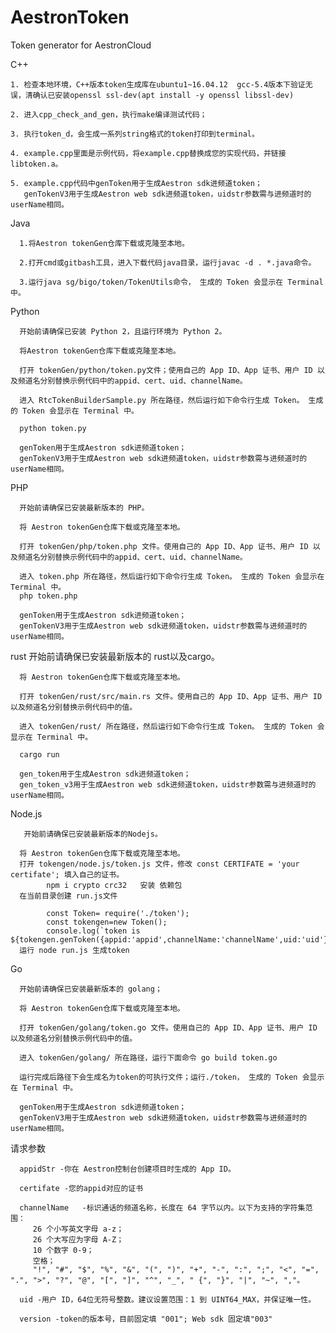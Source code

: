 # AestronToken
Token generator for AestronCloud

C++

    1. 检查本地环境，C++版本token生成库在ubuntu1~16.04.12  gcc-5.4版本下验证无误，清确认已安装openssl ssl-dev(apt install -y openssl libssl-dev)

    2. 进入cpp_check_and_gen，执行make编译测试代码；

    3. 执行token_d，会生成一系列string格式的token打印到terminal。

    4. example.cpp里面是示例代码，将example.cpp替换成您的实现代码，并链接libtoken.a。

    5. example.cpp代码中genToken用于生成Aestron sdk进频道token；
       genTokenV3用于生成Aestron web sdk进频道token，uidstr参数需与进频道时的userName相同。



Java

      1.将Aestron tokenGen仓库下载或克隆至本地。

      2.打开cmd或gitbash工具，进入下载代码java目录，运行javac -d . *.java命令。

      3.运行java sg/bigo/token/TokenUtils命令， 生成的 Token 会显示在 Terminal 中。



Python

      开始前请确保已安装 Python 2，且运行环境为 Python 2。

      将Aestron tokenGen仓库下载或克隆至本地。
      
      打开 tokenGen/python/token.py文件；使用自己的 App ID、App 证书、用户 ID 以及频道名分别替换示例代码中的appid、cert、uid、channelName。
      
      进入 RtcTokenBuilderSample.py 所在路径，然后运行如下命令行生成 Token。 生成的 Token 会显示在 Terminal 中。

      python token.py

      genToken用于生成Aestron sdk进频道token；
      genTokenV3用于生成Aestron web sdk进频道token，uidstr参数需与进频道时的userName相同。

PHP
       
      开始前请确保已安装最新版本的 PHP。

      将 Aestron tokenGen仓库下载或克隆至本地。
      
      打开 tokenGen/php/token.php 文件。使用自己的 App ID、App 证书、用户 ID 以及频道名分别替换示例代码中的appid、cert、uid、channelName。
      
      进入 token.php 所在路径，然后运行如下命令行生成 Token。 生成的 Token 会显示在 Terminal 中。
      php token.php

      genToken用于生成Aestron sdk进频道token；
      genTokenV3用于生成Aestron web sdk进频道token，uidstr参数需与进频道时的userName相同。

rust
      开始前请确保已安装最新版本的 rust以及cargo。

      将 Aestron tokenGen仓库下载或克隆至本地。
      
      打开 tokenGen/rust/src/main.rs 文件。使用自己的 App ID、App 证书、用户 ID 以及频道名分别替换示例代码中的值。
      
      进入 tokenGen/rust/ 所在路径，然后运行如下命令行生成 Token。 生成的 Token 会显示在 Terminal 中。

      cargo run

      gen_token用于生成Aestron sdk进频道token；
      gen_token_v3用于生成Aestron web sdk进频道token，uidstr参数需与进频道时的userName相同。


Node.js

       开始前请确保已安装最新版本的Nodejs。

      将 Aestron tokenGen仓库下载或克隆至本地。
      打开 tokengen/node.js/token.js 文件，修改 const CERTIFATE = 'your certifate'; 填入自己的证书。
            npm i crypto crc32   安装 依赖包
      在当前目录创建 run.js文件

            const Token= require('./token');
            const tokengen=new Token();
            console.log(`token is ${tokengen.genToken({appid:'appid',channelName:'channelName',uid:'uid'})}`)
      运行 node run.js 生成token



Go
       
      开始前请确保已安装最新版本的 golang；
      
      将 Aestron tokenGen仓库下载或克隆至本地。
      
      打开 tokenGen/golang/token.go 文件。使用自己的 App ID、App 证书、用户 ID 以及频道名分别替换示例代码中的值。
      
      进入 tokenGen/golang/ 所在路径，运行下面命令 go build token.go
      
      运行完成后路径下会生成名为token的可执行文件；运行./token， 生成的 Token 会显示在 Terminal 中。

      genToken用于生成Aestron sdk进频道token；
      genTokenV3用于生成Aestron web sdk进频道token，uidstr参数需与进频道时的userName相同。

请求参数
      
      appidStr -你在 Aestron控制台创建项目时生成的 App ID。
      
      certifate -您的appid对应的证书
      
      channelName	-标识通话的频道名称，长度在 64 字节以内。以下为支持的字符集范围：
         26 个小写英文字母 a-z；
         26 个大写应为字母 A-Z；
         10 个数字 0-9；
         空格；
         "!", "#", "$", "%", "&", "(", ")", "+", "-", ":", ";", "<", "=", ".", ">", "?", "@", "[", "]", "^", "_", " {", "}", "|", "~", ","。
         
      uid -用户 ID，64位无符号整数。建议设置范围：1 到 UINT64_MAX，并保证唯一性。
      
      version -token的版本号，目前固定填 "001"; Web sdk 固定填"003"
